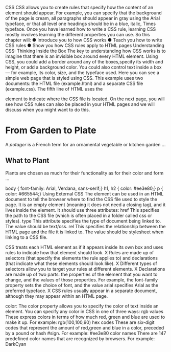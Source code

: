 CSS
CSS allows you to create rules that specify how the content of
an element should appear. For example, you can specify that
the background of the page is cream, all paragraphs should
appear in gray using the Arial typeface, or that all level one
headings should be in a blue, italic, Times typeface.
Once you have learned how to write a CSS rule, learning CSS
mostly involves learning the different properties you can use.
So this chapter will:
● Introduce you to how CSS works
● Teach you how to write CSS rules
● Show you how CSS rules apply to HTML pages
Understanding CSS:
Thinking Inside the Box
The key to understanding how CSS works is to imagine that there is an invisible box around every HTML element.
Using CSS, you could add a border around any of the boxes,specify its width and height, or add a background color. You could also control text inside a box — for example, its color, size, and the typeface used.
Here you can see a simple web page that is
styled using CSS.
This example uses two documents: the HTML file (example.html)
and a separate CSS file (example.css). The fifth line of HTML uses the
<link> element to indicate where the CSS file is located.
On the next page, you will see how CSS rules can also be placed in your
HTML pages and we will discuss when you might want to do this.
<!DOCTYPE html>
<html>
<head>
 <title>Introducing CSS</title>
 <link href="css/example.css" type="text/css"
 rel="stylesheet" />
</head>
<body>
 <h1>From Garden to Plate</h1>
 <p>A <i>potager</i> is a French term for an
 ornamental vegetable or kitchen garden ... </p>
 <h2>What to Plant</h2>
 <p>Plants are chosen as much for their functionality
 as for their color and form ... </p>
</body>
</html>
body {
font-family: Arial, Verdana, sans-serif;}
h1, h2 {
color: #ee3e80;}
p {
color: #665544;}
Using External CSS
<link> 
The <link> element can be used in an HTML document to tell the browser where to find the CSS file used to style the page. It is an empty element (meaning it does not need a closing tag), and it lives inside the <head> element.
It should use three attributes:
href
This specifies the path to the CSS file (which is often placed in a folder called css or styles).
type
This attribute specifies the type of document being linked to. The
value should be text/css.
rel
This specifies the relationship between the HTML page and the file it is linked to. The value should be stylesheet when linking to a CSS file.

CSS treats each HTML element as if it appears inside its own box and uses rules to indicate how that element should look.
X Rules are made up of selectors (that specify the elements the rule applies to) and declarations (that indicate what these elements should look like).
X Different types of selectors allow you to target your rules at different elements.
X Declarations are made up of two parts: the properties of the element that you want to change, and the values of those properties. For example, the font-family
property sets the choice of font, and the value arial specifies Arial as the preferred typeface.
X CSS rules usually appear in a separate document, although they may appear within an HTML page.

color:
The color property allows you to specify the color of text inside an element. You can specify any color in CSS in one of three ways:
rgb values
These express colors in terms of how much red, green and blue are used to make it up. For example: rgb(100,100,90)
 hex codes
These are six-digit codes that represent the amount of red,green and blue in a color, preceded by a pound or hash #sign. For example: #ee3e80
color names
There are 147 predefined color names that are recognized by browsers. For example: DarkCyan

